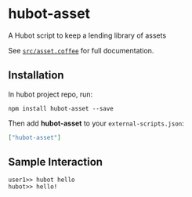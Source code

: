# hubot-asset

A Hubot script to keep a lending library of assets

See [`src/asset.coffee`](src/asset.coffee) for full documentation.

## Installation

In hubot project repo, run:

`npm install hubot-asset --save`

Then add **hubot-asset** to your `external-scripts.json`:

```json
["hubot-asset"]
```

## Sample Interaction

```
user1>> hubot hello
hubot>> hello!
```

